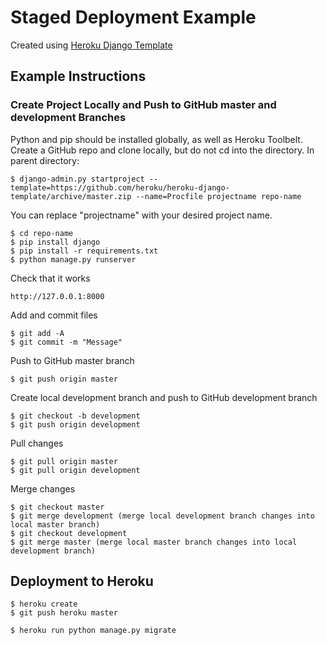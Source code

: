 # Staged Deployment Example

Created using [Heroku Django Template](https://github.com/heroku/heroku-django-template)

## Example Instructions

### Create Project Locally and Push to GitHub master and development Branches

Python and pip should be installed globally, as well as Heroku Toolbelt. Create a GitHub repo and clone locally, but do not cd into the directory. In parent directory:

    $ django-admin.py startproject --template=https://github.com/heroku/heroku-django-template/archive/master.zip --name=Procfile projectname repo-name

You can replace "projectname" with your desired project name.

    $ cd repo-name
    $ pip install django
    $ pip install -r requirements.txt
    $ python manage.py runserver 
    
Check that it works

    http://127.0.0.1:8000

Add and commit files

    $ git add -A
    $ git commit -m "Message"

Push to GitHub master branch

    $ git push origin master

Create local development branch and push to GitHub development branch

    $ git checkout -b development
    $ git push origin development

Pull changes

    $ git pull origin master
    $ git pull origin development

Merge changes

    $ git checkout master
    $ git merge development (merge local development branch changes into local master branch)
    $ git checkout development
    $ git merge master (merge local master branch changes into local development branch)

## Deployment to Heroku

    $ heroku create
    $ git push heroku master

    $ heroku run python manage.py migrate
